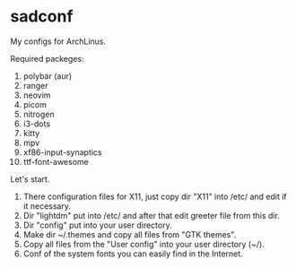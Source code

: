 # sadconf
My configs for ArchLinus.

Required packeges:
1) polybar (aur)
2) ranger
3) neovim
4) picom
5) nitrogen
6) i3-dots
7) kitty
8) mpv
9) xf86-input-synaptics
10) ttf-font-awesome

Let's start.
1) There configuration files for X11, just copy dir "X11" into /etc/ and edit if it necessary.
2) Dir "lightdm" put into /etc/ and after that edit greeter file from this dir.
3) Dir "config" put into your user directory.
4) Make dir ~/.themes and copy all files from "GTK themes".
5) Copy all files from the "User config" into your user directory (~/).
6) Conf of the system fonts you can easily find in the Internet.
